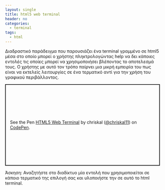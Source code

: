 ```yaml
---
layout: single
title: html5 web terminal
header: no
categories:
  - terminal
tags:
  - html
---
```


Διαδραστικό παράδειγμα που παρουσιάζει ένα terminal γραμμένο σε html5 μέσα στο οποίο μπορεί ο χρήστης πληκτρολογώντας help να δει κάποιες εντολές τις οποίες μπορεί να χρησιμοποιήσει βλέποντας το αποτελεσμά τους. Ο χρήστης με αυτό τον τρόπο παίρνει μια μικρή εμπειρία του πως είναι να εκτελείς λειτουργίες σε ένα τερματικό αντί για την χρήση του γραφικού περιβάλλοντος.

<p class="codepen" data-height="265" data-theme-id="light" data-default-tab="css,result" data-user="chriskal11" data-slug-hash="GRJPYWg" style="height: 265px; box-sizing: border-box; display: flex; align-items: center; justify-content: center; border: 2px solid; margin: 1em 0; padding: 1em;" data-pen-title="HTML5 Web Terminal">
  <span>See the Pen <a href="https://codepen.io/chriskal11/pen/GRJPYWg">
  HTML5 Web Terminal</a> by chriskal (<a href="https://codepen.io/chriskal11">@chriskal11</a>)
  on <a href="https://codepen.io">CodePen</a>.</span>
</p>
<script async src="https://static.codepen.io/assets/embed/ei.js"></script>

Άσκηση: Αναζητήστε στο διαδίκτυο μία εντολή που χρησιμοποιείται σε κάποιο τερματικό της επιλογή σας και υλοποιήστε την σε αυτό το html terminal.
